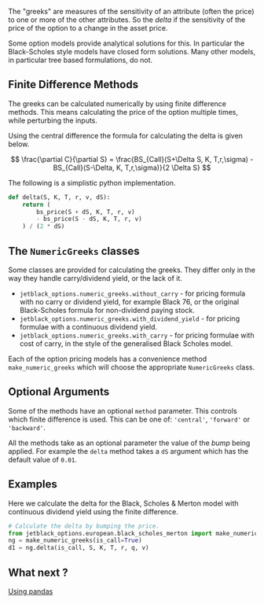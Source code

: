 The "greeks" are measures of the sensitivity of an attribute (often the price)
to one or more of the other attributes. So the *delta* if the sensitivity of
the price of the option to a change in the asset price.

Some option models provide analytical solutions for this. In particular the
Black-Scholes style models have closed form solutions. Many other models, in
particular tree based formulations, do not.

## Finite Difference Methods

The greeks can be calculated numerically by using finite difference methods.
This means calculating the price of the option multiple times, while perturbing
the inputs.

Using the central difference the formula for calculating the delta is given
below.

$$
\frac{\partial C}{\partial S} = \frac{BS_{Call}(S+\Delta S, K, T,r,\sigma) - BS_{Call}(S-\Delta, K, T,r,\sigma)}{2 \Delta S}
$$

The following is a simplistic python implementation.

```python
def delta(S, K, T, r, v, dS):
    return (
        bs_price(S + dS, K, T, r, v)
        - bs_price(S - dS, K, T, r, v)
    ) / (2 * dS)
```

## The `NumericGreeks` classes

Some classes are provided for calculating the greeks. They differ only in the
way they handle carry/dividend yield, or the lack of it.

* `jetblack_options.numeric_greeks.without_carry` - for pricing formula with no
    carry or dividend yield, for example Black 76, or the original Black-Scholes
    formula for non-dividend paying stock.
* `jetblack_options.numeric_greeks.with_dividend_yield` - for pricing formulae
    with a continuous dividend yield.
* `jetblack_options.numeric_greeks.with_carry` - for pricing formulae with cost
    of carry, in the style of the generalised Black Scholes model.

Each of the option pricing models has a convenience method `make_numeric_greeks`
which will choose the appropriate `NumericGreeks` class.

## Optional Arguments

Some of the methods have an optional `method` parameter. This controls which finite difference is used. This can be
one of: `'central'`, `'forward'` or `'backward'`.

All the methods take as an optional parameter the value of
the *bump* being applied. For example the `delta` method
takes a `dS` argument which has the default value of `0.01`.

## Examples

Here we calculate the delta for the Black, Scholes & Merton model with continuous
dividend yield using the finite difference.

```python
# Calculate the delta by bumping the price.
from jetblack_options.european.black_scholes_merton import make_numeric_greeks
ng = make_numeric_greeks(is_call=True)
d1 = ng.delta(is_call, S, K, T, r, q, v)
```


## What next ?

[Using pandas](./pandas.md)